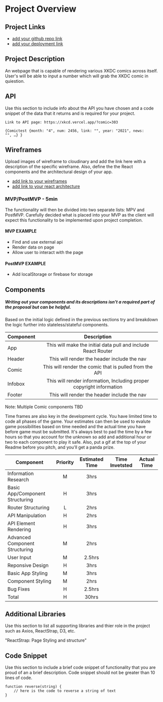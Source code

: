 # Project Overview

## Project Links

- [add your github repo link](https://github.com/Nbrof/Project2)
- [add your deployment link](https://project2-orcin.vercel.app/)

## Project Description

An webpage that is capable of rendering various XKDC comics across itself. User's will be able to input a number which will grab the XKDC comic in quiestion. 



## API

Use this section to include info about the API you have chosen and a code snippet of the data that it returns and is required for your project. 


```
Link to API page: https://xkcd.vercel.app/?comic=303

{Comictest {month: "4", num: 2456, link: "", year: "2021", news: "", …} }
```


## Wireframes

Upload images of wireframe to cloudinary and add the link here with a description of the specific wireframe. Also, define the the React components and the architectural design of your app.

- [add link to your wireframes]()
- [add link to your react architecture]()


### MVP/PostMVP - 5min

The functionality will then be divided into two separate lists: MPV and PostMVP.  Carefully decided what is placed into your MVP as the client will expect this functionality to be implemented upon project completion.  

#### MVP EXAMPLE
- Find and use external api 
- Render data on page 
- Allow user to interact with the page

#### PostMVP EXAMPLE

- Add localStorage or firebase for storage

## Components
##### Writing out your components and its descriptions isn't a required part of the proposal but can be helpful.

Based on the initial logic defined in the previous sections try and breakdown the logic further into stateless/stateful components. 

| Component | Description | 
| --- | :---: |  
| App | This will make the initial data pull and include React Router| 
| Header | This will render the header include the nav | 
| Comic | This will render the comic that is pulled from the API| 
| Infobox | This will render information, Including proper copyright information|
| Footer | This will render the header include the nav | 

Note: Multiple Comic components TBD


Time frames are also key in the development cycle.  You have limited time to code all phases of the game.  Your estimates can then be used to evalute game possibilities based on time needed and the actual time you have before game must be submitted. It's always best to pad the time by a few hours so that you account for the unknown so add and additional hour or two to each component to play it safe. Also, put a gif at the top of your Readme before you pitch, and you'll get a panda prize.

| Component | Priority | Estimated Time | Time Invetsted | Actual Time |
| --- | :---: |  :---: | :---: | :---: |
| Information Research | M | 3hrs| | |
| Basic App/Component Structuring| H | 3hrs| | |
| Router Structuring | L | 2hrs| | |
| API Manipulation | H | 2hrs| | |
| API Element Rendering| H | 3hrs| | |
| Advanced Component Structuring| M | 2hrs| | |
| User Input| M| 2.5hrs| | |
| Reponsive Design| H | 3hrs| | |
|  Basic App Styling| M | 3hrs|  | |
| Component Styling| M | 2hrs|  | |
| Bug Fixes | H | 2.5hrs|  | |
| Total | H | 30hrs|  |  |

## Additional Libraries
 Use this section to list all supporting libraries and thier role in the project such as Axios, ReactStrap, D3, etc. 

 "ReactStrap: Page Styling and structure"

## Code Snippet

Use this section to include a brief code snippet of functionality that you are proud of an a brief description.  Code snippet should not be greater than 10 lines of code. 

```
function reverse(string) {
	// here is the code to reverse a string of text
}
```

